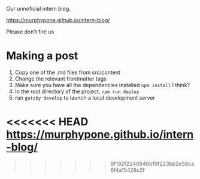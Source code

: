 Our unnoficial intern blog.

https://murphypone.github.io/intern-blog/

Please don't fire us

# Making a post
1. Copy one of the .md files from src/content
2. Change the relevant frontmatter tags
3. Make sure you have all the dependencies installed `npm install` I think?
4. In the root directory of the project, `npm run deploy`
5. run `gatsby develop` to launch a local development server


<<<<<<< HEAD
https://murphypone.github.io/intern-blog/
=======

>>>>>>> 9f192f2240946b19f223bb2e58ca6f4a15428c2f
